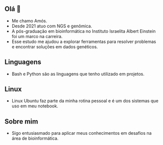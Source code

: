 ## Olá 👋
- Me chamo Amós.
- Desde 2021 atuo com NGS e genômica.
- A pós-graduação em bioinformática no Instituto Israelita Albert Einstein foi um marco na carreira.
- Esse estudo me ajudou a explorar ferramentas para resolver problemas e encontrar soluções em dados genéticos.

## Linguagens 
- Bash e Python são as linguagens que tenho utilizado em projetos.

## Linux 
- Linux Ubuntu faz parte da minha rotina pessoal e é um dos sistemas que uso em meu notebook.

## Sobre mim
- Sigo entusiasmado para aplicar meus conhecimentos em desafios na área de bioinformática.
